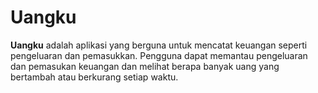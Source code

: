 # Uangku

**Uangku** adalah aplikasi yang berguna untuk mencatat keuangan seperti pengeluaran dan pemasukkan. Pengguna dapat memantau pengeluaran dan pemasukan keuangan dan melihat berapa banyak uang yang bertambah atau berkurang setiap waktu.

